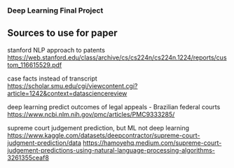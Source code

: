 ### Deep Learning Final Project

## Sources to use for paper
stanford NLP approach to patents
https://web.stanford.edu/class/archive/cs/cs224n/cs224n.1224/reports/custom_116615529.pdf

case facts instead of transcript
https://scholar.smu.edu/cgi/viewcontent.cgi?article=1242&context=datasciencereview

deep learning predict outcomes of legal appeals - Brazilian federal courts 
https://www.ncbi.nlm.nih.gov/pmc/articles/PMC9333285/

supreme court judgement prediction, but ML not deep learning 
https://www.kaggle.com/datasets/deepcontractor/supreme-court-judgment-prediction/data
https://hamoyehq.medium.com/supreme-court-judgement-predictions-using-natural-language-processing-algorithms-3261355ceaf8

